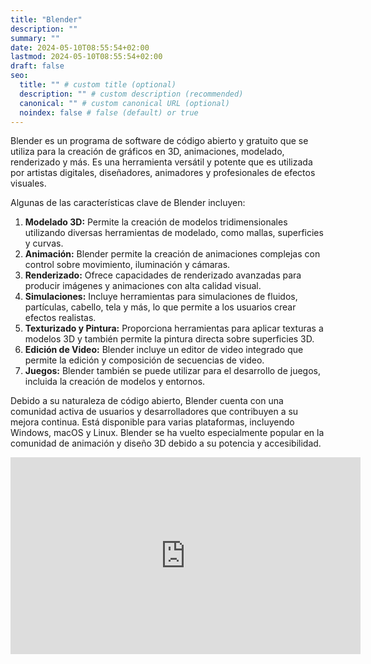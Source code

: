 ```yaml
---
title: "Blender"
description: ""
summary: ""
date: 2024-05-10T08:55:54+02:00
lastmod: 2024-05-10T08:55:54+02:00
draft: false
seo:
  title: "" # custom title (optional)
  description: "" # custom description (recommended)
  canonical: "" # custom canonical URL (optional)
  noindex: false # false (default) or true
---
```


Blender es un programa de software de código abierto y gratuito que se utiliza para la creación de gráficos en 3D, animaciones, modelado, renderizado y más. Es una herramienta versátil y potente que es utilizada por artistas digitales, diseñadores, animadores y profesionales de efectos visuales.

Algunas de las características clave de Blender incluyen:

1. **Modelado 3D:** Permite la creación de modelos tridimensionales utilizando diversas herramientas de modelado, como mallas, superficies y curvas.
2. **Animación:** Blender permite la creación de animaciones complejas con control sobre movimiento, iluminación y cámaras.
3. **Renderizado:** Ofrece capacidades de renderizado avanzadas para producir imágenes y animaciones con alta calidad visual.
4. **Simulaciones:** Incluye herramientas para simulaciones de fluidos, partículas, cabello, tela y más, lo que permite a los usuarios crear efectos realistas.
5. **Texturizado y Pintura:** Proporciona herramientas para aplicar texturas a modelos 3D y también permite la pintura directa sobre superficies 3D.
6. **Edición de Video:** Blender incluye un editor de video integrado que permite la edición y composición de secuencias de video.
7. **Juegos:** Blender también se puede utilizar para el desarrollo de juegos, incluida la creación de modelos y entornos.

Debido a su naturaleza de código abierto, Blender cuenta con una comunidad activa de usuarios y desarrolladores que contribuyen a su mejora continua. Está disponible para varias plataformas, incluyendo Windows, macOS y Linux. Blender se ha vuelto especialmente popular en la comunidad de animación y diseño 3D debido a su potencia y accesibilidad.


<iframe width="560" height="315" src="https://www.youtube.com/embed/H3BcVxaRgVY?si=dEMB_9NfYrBcUnfk" title="YouTube video player" frameborder="0" allow="accelerometer; autoplay; clipboard-write; encrypted-media; gyroscope; picture-in-picture; web-share" referrerpolicy="strict-origin-when-cross-origin" allowfullscreen></iframe>
